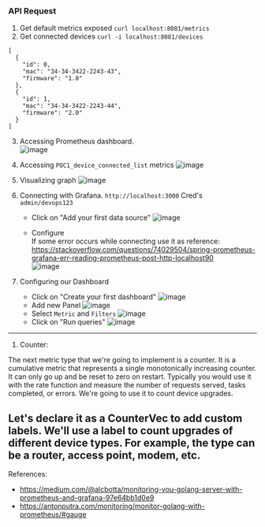 ### API Request

1. Get default  metrics exposed `curl localhost:8081/metrics`
2. Get connected devices `curl -i localhost:8081/devices`
```
[
  {
    "id": 0,
    "mac": "34-34-3422-2243-43",
    "firmware": "1.0"
  },
  {
    "id": 1,
    "mac": "34-34-3422-2243-44",
    "firmware": "2.0"
  }
]
```
3. Accessing Prometheus dashboard.<br/>
![image](https://github.com/vibhordubey333/POC/assets/22407855/253c82ea-5192-4024-86eb-fcfbc0753dd9)

4. Accessing `POC1_device_connected_list` metrics
   ![image](https://github.com/vibhordubey333/POC/assets/22407855/6cc8fa57-359b-4625-95c6-d2949993e40e)

5. Visualizing graph
   ![image](https://github.com/vibhordubey333/POC/assets/22407855/ff04cc80-b4af-469f-bfb4-c92b0ddbb89d)

6. Connecting with Grafana. `http://localhost:3000` Cred's `admin/devops123`
   - Click on "Add your first data source"
   ![image](https://github.com/vibhordubey333/POC/assets/22407855/1fd1f898-23d5-45b2-b9a7-bdd8e4f8b20d)

   - Configure <br/>
     If some error occurs while connecting use it as reference: https://stackoverflow.com/questions/74029504/spring-prometheus-grafana-err-reading-prometheus-post-http-localhost90 <br/>
     ![image](https://github.com/vibhordubey333/POC/assets/22407855/d5701d0b-a0d5-4b98-8116-0d1bd2a24867)

7. Configuring our Dashboard
   - Click on "Create your first dashboard"
   ![image](https://github.com/vibhordubey333/POC/assets/22407855/8b7fd1eb-c092-4590-974d-594ad6a0b142)
   -  Add new Panel
   ![image](https://github.com/vibhordubey333/POC/assets/22407855/d0de8f77-1631-4f5d-b803-1fa5cec358f4)
   - Select `Metric` and `Filters`
     ![image](https://github.com/vibhordubey333/POC/assets/22407855/cad3e1f7-78d6-405c-ad85-b341725c8ccc)
   - Click on "Run queries"
     ![image](https://github.com/vibhordubey333/POC/assets/22407855/2c6bd1b8-5f28-4f44-8f40-913236d42865)

  ---
  
  1. Counter:

The next metric type that we're going to implement is a counter. It is a cumulative metric that represents a single monotonically increasing counter. It can only go up and be reset to zero on restart. Typically you would use it with the rate function and measure the number of requests served, tasks completed, or errors. We're going to use it to count device upgrades.

Let's declare it as a CounterVec to add custom labels. We'll use a label to count upgrades of different device types. For example, the type can be a router, access point, modem, etc.
  ---
  References:
  - https://medium.com/@alcbotta/monitoring-you-golang-server-with-prometheus-and-grafana-97e64bb1d0e9
  - https://antonputra.com/monitoring/monitor-golang-with-prometheus/#gauge


 


   

